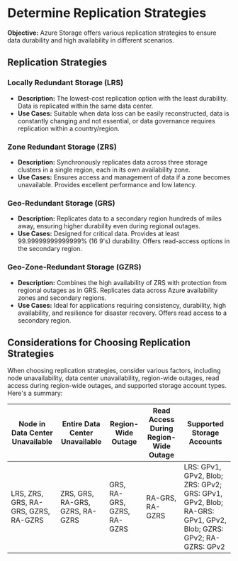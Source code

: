 # Determine Replication Strategies

**Objective:** Azure Storage offers various replication strategies to ensure data durability and high availability in different scenarios.

## Replication Strategies

### Locally Redundant Storage (LRS)

- **Description:** The lowest-cost replication option with the least durability. Data is replicated within the same data center.
- **Use Cases:** Suitable when data loss can be easily reconstructed, data is constantly changing and not essential, or data governance requires replication within a country/region.

### Zone Redundant Storage (ZRS)

- **Description:** Synchronously replicates data across three storage clusters in a single region, each in its own availability zone.
- **Use Cases:** Ensures access and management of data if a zone becomes unavailable. Provides excellent performance and low latency.

### Geo-Redundant Storage (GRS)

- **Description:** Replicates data to a secondary region hundreds of miles away, ensuring higher durability even during regional outages.
- **Use Cases:** Designed for critical data. Provides at least 99.99999999999999% (16 9's) durability. Offers read-access options in the secondary region.

### Geo-Zone-Redundant Storage (GZRS)

- **Description:** Combines the high availability of ZRS with protection from regional outages as in GRS. Replicates data across Azure availability zones and secondary regions.
- **Use Cases:** Ideal for applications requiring consistency, durability, high availability, and resilience for disaster recovery. Offers read access to a secondary region.

## Considerations for Choosing Replication Strategies

When choosing replication strategies, consider various factors, including node unavailability, data center unavailability, region-wide outages, read access during region-wide outages, and supported storage account types. Here's a summary:

| Node in Data Center Unavailable | Entire Data Center Unavailable | Region-Wide Outage | Read Access During Region-Wide Outage | Supported Storage Accounts |
|---------------------------------|---------------------------------|--------------------|-------------------------------------|---------------------------|
| LRS, ZRS, GRS, RA-GRS, GZRS, RA-GZRS | ZRS, GRS, RA-GRS, GZRS, RA-GZRS | GRS, RA-GRS, GZRS, RA-GZRS | RA-GRS, RA-GZRS | LRS: GPv1, GPv2, Blob; ZRS: GPv2; GRS: GPv1, GPv2, Blob; RA-GRS: GPv1, GPv2, Blob; GZRS: GPv2; RA-GZRS: GPv2 |
